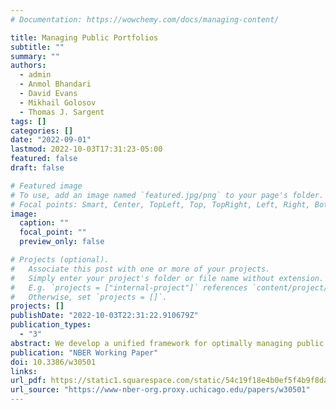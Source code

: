 ```yaml
---
# Documentation: https://wowchemy.com/docs/managing-content/

title: Managing Public Portfolios
subtitle: ""
summary: ""
authors:
  - admin
  - Anmol Bhandari
  - David Evans
  - Mikhail Golosov
  - Thomas J. Sargent
tags: []
categories: []
date: "2022-09-01"
lastmod: 2022-10-03T17:31:23-05:00
featured: false
draft: false

# Featured image
# To use, add an image named `featured.jpg/png` to your page's folder.
# Focal points: Smart, Center, TopLeft, Top, TopRight, Left, Right, BottomLeft, Bottom, BottomRight.
image:
  caption: ""
  focal_point: ""
  preview_only: false

# Projects (optional).
#   Associate this post with one or more of your projects.
#   Simply enter your project's folder or file name without extension.
#   E.g. `projects = ["internal-project"]` references `content/project/deep-learning/index.md`.
#   Otherwise, set `projects = []`.
projects: []
publishDate: "2022-10-03T22:31:22.910679Z"
publication_types:
  - "3"
abstract: We develop a unified framework for optimally managing public portfolios for a class of macro-finance models that include widely-used specifications for households' risk and liquidity preferences, market structures for financial assets, and trading frictions. An optimal portfolio hedges fluctuations in interest rates, primary surpluses, liquidities and inequalities. It recognizes liquidity benefits that government debts provide and internalizes equilibrium effects of public policies on financial asset prices. We express an optimal portfolio in terms of statistics that are functions only of macro and financial market data. An application to the U.S. shows that hedging interest rate risk plays a dominant role in shaping an optimal maturity structure of government debt.
publication: "NBER Working Paper"
doi: 10.3386/w30501
links:
url_pdf: https://static1.squarespace.com/static/54c19f18e4b0ef5f4b9f8dae/t/6328ee5213a65c43a48423f8/1663626851912/abegs4draft.pdf
url_source: "https://www-nber-org.proxy.uchicago.edu/papers/w30501"
---
```

